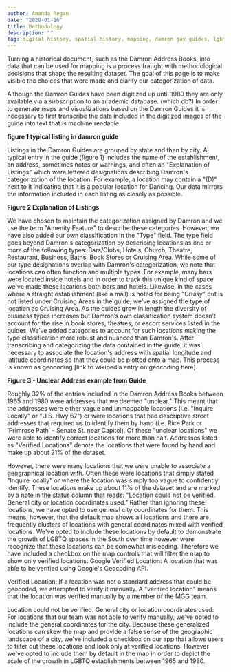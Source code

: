 ```yaml
---
author: Amanda Regan
date: "2020-01-16"
title: Methodology
description: ""
tag: digital history, spatial history, mapping, damron gay guides, lgbtq history
---
```

Turning a historical document, such as the Damron Address Books, into data that can be used for mapping is a process fraught with methodological decisions that shape the resulting dataset. The goal of this page is to make visible the choices that were made and clarify our categorization of data.

Although the Damron Guides have been digitized up until 1980 they are only available via a subscription to an academic database. (which db?) In order to generate maps and visualizations based on the Damron Guides it is necessary to first transcribe the data included in the digitized images of the guide into text that is machine readable.

**figure 1 typical listing in damron guide**

Listings in the Damron Guides are grouped by state and then by city. A typical entry in the guide (figure 1) includes the name of the establishment, an address, sometimes notes or warnings, and often an "Explanation of Listings" which were lettered designations describing Damron's categorization of the location. For example, a location may contain a "(D)" next to it indicating that it is a popular location for Dancing. Our data mirrors the information included in each listing as closely as possible.

**Figure 2 Explanation of Listings**

We have chosen to maintain the categorization assigned by Damron and we use the term "Amenity Feature" to describe these categories. However, we have also added our own classification in the "Type" field. The type field goes beyond Damron's categorization by describing locations as one or more of the following types: Bars/Clubs, Hotels, Church, Theatre, Restaurant, Business, Baths, Book Stores or Cruising Area. While some of our type designations overlap with Damron's categorization, we note that locations can often function and multiple types. For example, many bars were located inside hotels and in order to track this unique kind of space we've made these locations both bars and hotels. Likewise, in the cases where a straight establishment (like a mall) is noted for being "Cruisy" but is not listed under Cruising Areas in the guide, we've assigned the type of location as Cruising Area. As the guides grow in length the diversity of business types increases but Damron’s own classification system doesn’t account for the rise in book stores, theatres, or escort services listed in the guides. We’ve added categories to account for such locations making the type classification more robust and nuanced than Damron's.
After transcribing and categorizing the data contained in the guide, it was necessary to associate the location's address with spatial longitude and latitude coordinates so that they could be plotted onto a map. This process is known as geocoding [link to wikipedia entry on geocoding here].

**Figure 3 - Unclear Address example from Guide**

Roughly 32% of the entries included in the Damron Address Books between 1965 and 1980 were addresses that we deemed "unclear." This meant that the addresses were either vague and unmappable locations (i.e. "Inquire Locally" or "U.S. Hwy 67") or were locations that had descriptive street addresses that required us to identify them by hand (i.e. Rice Park or ‘Primrose Path’ – Senate St. near Capitol). Of these "unclear locations" we were able to identify correct locations for more than half. Addresses listed as "Verified Locations" denote the locations that were found by hand and make up about 21% of the dataset.

However, there were many locations that we were unable to associate a geographical location with. Often these were locations that simply stated "Inquire locally" or where the location was simply too vague to confidently identify. These locations make up about 11% of the dataset and are marked by a note in the status column that reads: "Location could not be verified. General city or location coordinates used." Rather than ignoring these locations, we have opted to use general city coordinates for them. This means, however, that the default map shows all locations and there are frequently clusters of locations with general coordinates mixed with verified locations. We've opted to include these locations by default to demonstrate the growth of LGBTQ spaces in the South over time however were recognize that these locations can be somewhat misleading. Therefore we have included a checkbox on the map controls that will filter the map to show only verified locations.
Google Verified Location: A location that was able to be verified using Google's Geocoding API.

Verified Location: If a location was not a standard address that could be geocoded, we attempted to verify it manually. A "verified location" means that the location was verified manually by a member of the MGG team.

Location could not be verified. General city or location coordinates used: For locations that our team was not able to verify manually, we've opted to include the general coordinates for the city. Because these generalized locations can skew the map and provide a false sense of the geographic landscape of a city, we've included a checkbox on our app that allows users to filter out these locations and look only at verified locations. However we've opted to include them by default in the map in order to depict the scale of the growth in LGBTQ establishments between 1965 and 1980.
